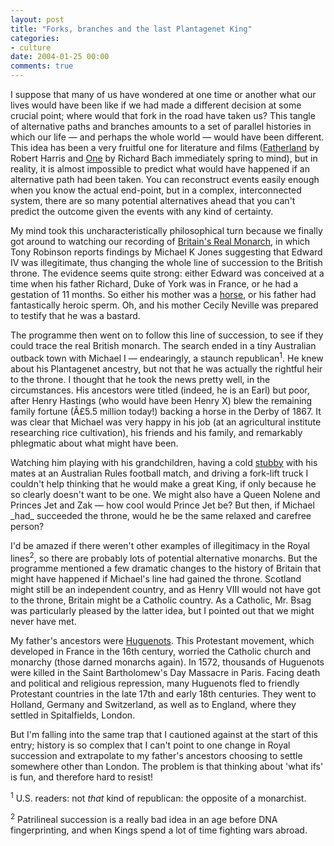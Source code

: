 ```yaml
---
layout: post
title: "Forks, branches and the last Plantagenet King"
categories:
- culture
date: 2004-01-25 00:00
comments: true
---
```


<p>I suppose that many of us have wondered at one time or another what our lives would have been like if we had made a different decision at some crucial point; where would that fork in the road have taken us? This tangle of alternative paths and branches amounts to a set of parallel histories in which our life &mdash; and perhaps the whole world &mdash; would have been different. This idea has been a very fruitful one for literature and films (<a href="http://www.amazon.co.uk/exec/obidos/ASIN/0099263815/qid=1075034495/sr=1-1/ref=sr_1_11_1/202-5843541-8527015" title="Buy the book Fatherland by Robert Harris at amazon.co.uk">Fatherland</a> by Robert Harris and <a href="http://www.amazon.co.uk/exec/obidos/ASIN/0330311735/qid=1075034619/sr=2-2/ref=sr_2_11_2/202-5843541-8527015" title="Buy the book One by Richard Bach at Amazon.co.uk">One</a> by Richard Bach immediately spring to mind), but in reality, it is almost impossible to predict what would have happened if an alternative path had been taken. You can reconstruct events easily enough when you know the actual end-point, but in a complex, interconnected system, there are so many potential alternatives ahead that you can't predict the outcome given the events with any kind of certainty.</p>

<p>My mind took this uncharacteristically philosophical turn because we finally got around to watching our recording of <a href="http://www.channel4.com/history/microsites/H/history/heads/footnotes/monarch.html" title="Channel4.com - there's an excellent family tree with annotations here">Britain's Real Monarch</a>, in which Tony Robinson reports findings by Michael K Jones suggesting that Edward IV was illegitimate, thus changing the whole line of succession to the British throne. The evidence seems quite strong: either Edward was conceived at a time when his father Richard, Duke of York was in France, or he had a gestation of 11 months. So either his mother was a <a href="http://cvm.msu.edu/courses/AP/bessie/gestation.htm" title="Gestation periods in animals">horse</a>, or his father had fantastically heroic sperm. Oh, and his mother Cecily Neville was prepared to testify that he was a bastard.</p>

<p>The programme then went on to follow this line of succession, to see if they could trace the real British monarch. The search ended in a tiny Australian outback town with Michael I &mdash; endearingly, a staunch republican<sup>1</sup>. He knew about his Plantagenet ancestry, but not that he was actually the rightful heir to the throne. I thought that he took the news pretty well, in the circumstances. His ancestors were titled (indeed, he is an Earl) but poor, after Henry Hastings (who would have been Henry X) blew the remaining family fortune (Â£5.5 million today!) backing a horse in the Derby of 1867. It was clear that Michael was very happy in his job (at an agricultural institute researching rice cultivation), his friends and his family, and remarkably phlegmatic about what might have been.</p>

<p>Watching him playing with his grandchildren, having a cold <a href="http://www.wordreference.com/english/definition.asp?en=stubby" title="Definition of stubby">stubby</a> with his mates at an Australian Rules football match, and driving a fork-lift truck I couldn't help thinking that he would make a great King, if only because he so clearly doesn't want to be one. We might also have a Queen Nolene and Princes Jet and Zak &mdash; how cool would Prince Jet be? But then, if Michael _had_ succeeded the throne, would he be the same relaxed and carefree person?</p>

<p>I'd be amazed if there weren't other examples of illegitimacy in the Royal lines<sup>2</sup>, so there are probably lots of potential alternative monarchs. But the programme mentioned a few dramatic changes to the history of Britain that might have happened if Michael's line had gained the throne. Scotland might still be an independent country, and as Henry VIII would not have got to the throne, Britain might be a Catholic country. As a Catholic, Mr. Bsag was particularly pleased by the latter idea, but I pointed out that we might never have met.</p>

<p>My father's ancestors were <a href="http://www.witness.com.au/huguenot_history.htm" title="A brief history of the Huguenots">Huguenots</a>. This Protestant movement, which developed in France in the 16th century, worried the Catholic church and monarchy (those darned monarchs again). In 1572, thousands of Huguenots were killed in the Saint Bartholomew's Day Massacre in Paris. Facing death and political and religious repression, many Huguenots fled to friendly Protestant countries in the late 17th and early 18th centuries. They went to Holland, Germany and Switzerland, as well as to England, where they settled in Spitalfields, London.</p>

<p>But I'm falling into the same trap that I cautioned against at the start of this entry; history is so complex that I can't point to one change in Royal succession and extrapolate to my father's ancestors choosing to settle somewhere other than London. The problem is that thinking about 'what ifs' is fun, and therefore hard to resist!</p>

<p>
<sup>1</sup> U.S. readers: not <em>that</em> kind of republican: the opposite of a monarchist.
</p>
<p>
<sup>2</sup> Patrilineal succession is a really bad idea in an age before DNA fingerprinting, and when Kings spend a lot of time fighting wars abroad.
</p>
